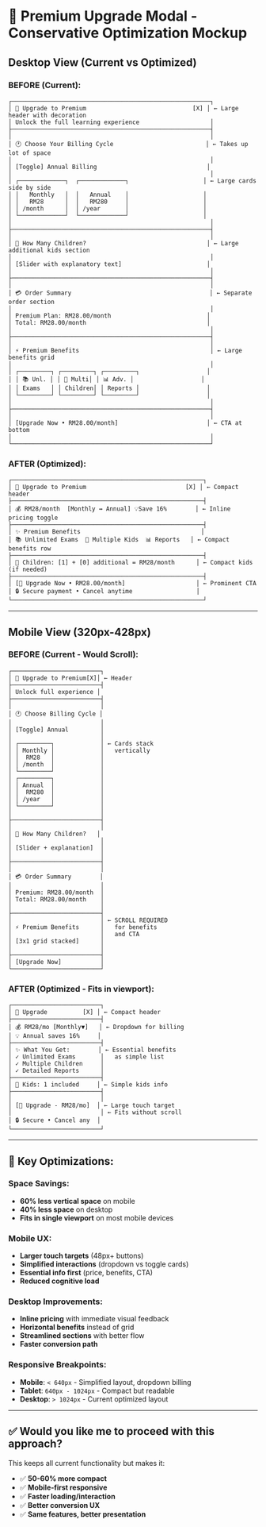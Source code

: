 # 🎨 Premium Upgrade Modal - Conservative Optimization Mockup

## **Desktop View (Current vs Optimized)**

### **BEFORE (Current):**
```
┌────────────────────────────────────────────────────────┐
│ 👑 Upgrade to Premium                              [X] │ ← Large header with decoration
│ Unlock the full learning experience                    │
├────────────────────────────────────────────────────────┤
│                                                        │
│ 🕐 Choose Your Billing Cycle                          │ ← Takes up lot of space
│                                                        │
│ [Toggle] Annual Billing                               │
│                                                        │
│ ┌─────────────┐  ┌─────────────┐                     │ ← Large cards side by side
│ │   Monthly   │  │   Annual    │                     │
│ │   RM28      │  │   RM280     │                     │
│ │ /month      │  │ /year       │                     │
│ └─────────────┘  └─────────────┘                     │
│                                                        │
├────────────────────────────────────────────────────────┤
│                                                        │
│ 👥 How Many Children?                                  │ ← Large additional kids section
│                                                        │
│ [Slider with explanatory text]                        │
│                                                        │
├────────────────────────────────────────────────────────┤
│                                                        │
│ 💳 Order Summary                                       │ ← Separate order section
│                                                        │
│ Premium Plan: RM28.00/month                           │
│ Total: RM28.00/month                                  │
│                                                        │
├────────────────────────────────────────────────────────┤
│                                                        │
│ ⚡ Premium Benefits                                     │ ← Large benefits grid
│                                                        │
│ ┌─────────┐ ┌─────────┐ ┌─────────┐                   │
│ │ 📚 Unl. │ │ 👥 Multi│ │ 📊 Adv. │                   │
│ │ Exams   │ │ Children│ │ Reports │                   │
│ └─────────┘ └─────────┘ └─────────┘                   │
│                                                        │
├────────────────────────────────────────────────────────┤
│                                                        │
│ [Upgrade Now • RM28.00/month]                         │ ← CTA at bottom
│                                                        │
└────────────────────────────────────────────────────────┘
```

### **AFTER (Optimized):**
```
┌──────────────────────────────────────────────────────┐
│ 👑 Upgrade to Premium                            [X] │ ← Compact header
├──────────────────────────────────────────────────────┤
│ 💰 RM28/month  [Monthly ↔ Annual] 💡Save 16%        │ ← Inline pricing toggle
├──────────────────────────────────────────────────────┤
│ ✨ Premium Benefits                                  │
│ 📚 Unlimited Exams  👥 Multiple Kids  📊 Reports   │ ← Compact benefits row
├──────────────────────────────────────────────────────┤
│ 👥 Children: [1] + [0] additional = RM28/month      │ ← Compact kids (if needed)
├──────────────────────────────────────────────────────┤
│ [👑 Upgrade Now • RM28.00/month]                    │ ← Prominent CTA
│ 🔒 Secure payment • Cancel anytime                  │
└──────────────────────────────────────────────────────┘
```

---

## **Mobile View (320px-428px)**

### **BEFORE (Current - Would Scroll):**
```
┌─────────────────────────┐
│ 👑 Upgrade to Premium[X]│ ← Header
├─────────────────────────┤
│ Unlock full experience │
├─────────────────────────┤
│                         │
│ 🕐 Choose Billing Cycle │
│                         │
│ [Toggle] Annual         │
│                         │
│ ┌─────────┐             │ ← Cards stack
│ │ Monthly │             │   vertically
│ │  RM28   │             │
│ │ /month  │             │
│ └─────────┘             │
│ ┌─────────┐             │
│ │ Annual  │             │
│ │  RM280  │             │
│ │ /year   │             │
│ └─────────┘             │
│                         │
├─────────────────────────┤
│                         │
│ 👥 How Many Children?   │
│                         │
│ [Slider + explanation]  │
│                         │
├─────────────────────────┤
│                         │
│ 💳 Order Summary        │
│                         │
│ Premium: RM28.00/month  │
│ Total: RM28.00/month    │
│                         │
├─────────────────────────┤
│                         │ ← SCROLL REQUIRED
│ ⚡ Premium Benefits      │   for benefits
│                         │   and CTA
│ [3x1 grid stacked]      │
│                         │
├─────────────────────────┤
│ [Upgrade Now]           │
└─────────────────────────┘
```

### **AFTER (Optimized - Fits in viewport):**
```
┌─────────────────────────┐
│ 👑 Upgrade          [X] │ ← Compact header
├─────────────────────────┤
│ 💰 RM28/mo [Monthly▼]   │ ← Dropdown for billing
│ 💡 Annual saves 16%     │
├─────────────────────────┤
│ ✨ What You Get:        │ ← Essential benefits
│ ✓ Unlimited Exams       │   as simple list
│ ✓ Multiple Children     │
│ ✓ Detailed Reports      │
├─────────────────────────┤
│ 👥 Kids: 1 included     │ ← Simple kids info
├─────────────────────────┤
│                         │
│ [👑 Upgrade - RM28/mo]  │ ← Large touch target
│                         │ ← Fits without scroll
│ 🔒 Secure • Cancel any  │
└─────────────────────────┘
```

---

## **🎯 Key Optimizations:**

### **Space Savings:**
- **60% less vertical space** on mobile
- **40% less space** on desktop
- **Fits in single viewport** on most mobile devices

### **Mobile UX:**
- **Larger touch targets** (48px+ buttons)
- **Simplified interactions** (dropdown vs toggle cards)
- **Essential info first** (price, benefits, CTA)
- **Reduced cognitive load**

### **Desktop Improvements:**
- **Inline pricing** with immediate visual feedback
- **Horizontal benefits** instead of grid
- **Streamlined sections** with better flow
- **Faster conversion path**

### **Responsive Breakpoints:**
- **Mobile**: `< 640px` - Simplified layout, dropdown billing
- **Tablet**: `640px - 1024px` - Compact but readable
- **Desktop**: `> 1024px` - Current optimized layout

---

## **✅ Would you like me to proceed with this approach?**

This keeps all current functionality but makes it:
- ✅ **50-60% more compact**
- ✅ **Mobile-first responsive**
- ✅ **Faster loading/interaction**
- ✅ **Better conversion UX**
- ✅ **Same features, better presentation**